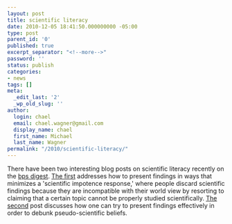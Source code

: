```yaml
---
layout: post
title: scientific literacy
date: 2010-12-05 18:41:50.000000000 -05:00
type: post
parent_id: '0'
published: true
excerpt_separator: "<!--more-->"
password: ''
status: publish
categories:
- news
tags: []
meta:
  _edit_last: '2'
  _wp_old_slug: ''
author:
  login: chael
  email: chael.wagner@gmail.com
  display_name: chael
  first_name: Michael
  last_name: Wagner
permalink: "/2010/scientific-literacy/"
---
```

There have been two interesting blog posts on scientific literacy recently on the [bps digest](http://bps-research-digest.blogspot.com). [The first](http://bps-research-digest.blogspot.com/2010/10/five-minutes-with-discoverer-of.html?utm_source=feedburner&utm_medium=feed&utm_campaign=Feed%3A+BpsResearchDigest+%28BPS+Research+Digest%29) addresses how to present findings in ways that minimizes a 'scientific impotence response,' where people discard scientific findings because they are incompatible with their world view by resorting to claiming that a certain topic cannot be properly studied scientifically. [The second](http://bps-research-digest.blogspot.com/2010/11/can-psychology-help-combat.html?utm_source=feedburner&utm_medium=feed&utm_campaign=Feed%3A+BpsResearchDigest+%28BPS+Research+Digest%29) post discusses how one can try to present findings effectively in order to debunk pseudo-scientific beliefs.

